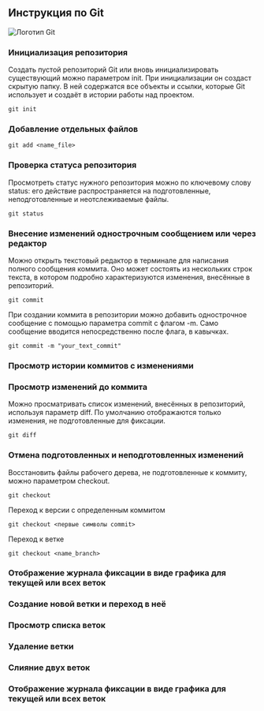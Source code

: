 ## Инструкция по Git

![Логотип Git](git_logo.jpg)

### **Инициализация репозитория**
Создать пустой репозиторий Git или вновь инициализировать существующий можно параметром init. При инициализации он создаст скрытую папку. В ней содержатся все объекты и ссылки, которые Git использует и создаёт в истории работы над проектом.

    git init

### **Добавление отдельных файлов**
    
    git add <name_file>

### **Проверка статуса репозитория**
Просмотреть статус нужного репозитория можно по ключевому слову status: его действие распространяется на подготовленные, неподготовленные и неотслеживаемые файлы.
    
    git status

### **Внесение изменений однострочным сообщением или через редактор**

 Можно открыть текстовый редактор в терминале для написания полного сообщения коммита. Оно может состоять из нескольких строк текста, в котором подробно характеризуются изменения, внесённые в репозиторий.

    git commit

При создании коммита в репозитории можно добавить однострочное сообщение с помощью параметра commit с флагом -m. Само сообщение вводится непосредственно после флага, в кавычках.

    git commit -m "your_text_commit"

### **Просмотр истории коммитов с изменениями**

### **Просмотр изменений до коммита**
Можно просматривать список изменений, внесённых в репозиторий, используя параметр diff. По умолчанию отображаются только изменения, не подготовленные для фиксации.

    git diff

### **Отмена подготовленных и неподготовленных изменений**
Восстановить файлы рабочего дерева, не подготовленные к коммиту, можно параметром checkout. 

    git checkout

 Переход к версии с определенным коммитом

    git checkout <первые символы commit>

Переход к ветке

    git checkout <name_branch>

### **Отображение журнала фиксации в виде графика для текущей или всех веток**

### **Создание новой ветки и переход в неё**

### **Просмотр списка веток**

### **Удаление ветки**

### **Слияние двух веток**

### **Отображение журнала фиксации в виде графика для текущей или всех веток**

